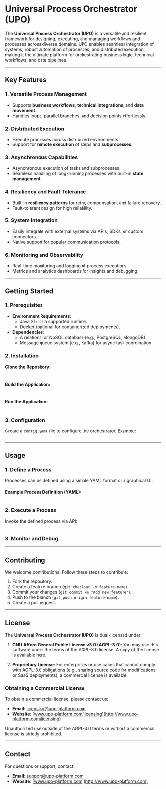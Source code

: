 # Universal Process Orchestrator (UPO)

The **Universal Process Orchestrator (UPO)** is a versatile and resilient framework for designing, executing, and managing workflows and processes across diverse domains. UPO enables seamless integration of systems, robust automation of processes, and distributed execution, making it the ultimate platform for orchestrating business logic, technical workflows, and data pipelines.

---

## Key Features

### 1. **Versatile Process Management**
- Supports **business workflows**, **technical integrations**, and **data movement**.
- Handles loops, parallel branches, and decision points effortlessly.

### 2. **Distributed Execution**
- Execute processes across distributed environments.
- Support for **remote execution** of steps and **subprocesses**.

### 3. **Asynchronous Capabilities**
- Asynchronous execution of tasks and subprocesses.
- Seamless handling of long-running processes with built-in **state management**.

### 4. **Resiliency and Fault Tolerance**
- Built-in **resiliency patterns** for retry, compensation, and failure recovery.
- Fault-tolerant design for high reliability.

### 5. **System Integration**
- Easily integrate with external systems via APIs, SDKs, or custom connectors.
- Native support for popular communication protocols.

### 6. **Monitoring and Observability**
- Real-time monitoring and logging of process executions.
- Metrics and analytics dashboards for insights and debugging.

---

## Getting Started

### 1. Prerequisites

- **Environment Requirements**:
    - Java 21+ or a supported runtime.
    - Docker (optional for containerized deployments).
- **Dependencies**:
    - A relational or NoSQL database (e.g., PostgreSQL, MongoDB).
    - Message queue system (e.g., Kafka) for async task coordination.

### 2. Installation

#### Clone the Repository:
```bash
```

#### Build the Application:
```bash
```

#### Run the Application:
```bash
```

### 3. Configuration

Create a `config.yaml` file to configure the orchestrator. Example:
```yaml
```

---

## Usage

### 1. Define a Process
Processes can be defined using a simple YAML format or a graphical UI.

#### Example Process Definition (YAML):
```yaml
```

### 2. Execute a Process
Invoke the defined process via API:
```bash
```

### 3. Monitor and Debug
---

## Contributing
We welcome contributions! Follow these steps to contribute:

1. Fork the repository.
2. Create a feature branch (`git checkout -b feature-name`).
3. Commit your changes (`git commit -m "Add new feature"`).
4. Push to the branch (`git push origin feature-name`).
5. Create a pull request.

---

## License
The **Universal Process Orchestrator (UPO)** is dual-licensed under:

1. **GNU Affero General Public License v3.0 (AGPL-3.0)**:
   You may use this software under the terms of the AGPL-3.0 license. A copy of the license is available [here](LICENSE.txt).

2. **Proprietary License**:
   For enterprises or use cases that cannot comply with AGPL-3.0 obligations (e.g., sharing source code for modifications or SaaS deployments), a commercial license is available.

### Obtaining a Commercial License
To obtain a commercial license, please contact us:
- **Email**: licensing@upo-platform.com
- **Website**: [www.upo-platform.com/licensing](http://www.upo-platform.com/licensing)

Unauthorized use outside of the AGPL-3.0 terms or without a commercial license is strictly prohibited.

---
## Contact
For questions or support, contact:
- **Email**: support@upo-platform.com
- **Website**: [www.upo-platform.com](http://www.upo-platform.com)
